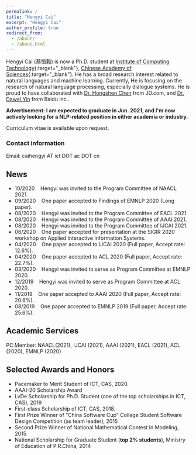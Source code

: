 ```yaml
---
permalink: /
title: "Hengyi Cai"
excerpt: "Hengyi Cai"
author_profile: true
redirect_from: 
  - /about/
  - /about.html
---
```


Hengyi Cai (蔡恒毅) is now a Ph.D. student at [Institute of Computing Technology](http://www.ict.ac.cn){:target="_blank"}, [Chinese Academy of Sciences](https://www.ucas.ac.cn){:target="_blank"}.
He has a broad research interest related to natural languages and machine learning.
Currently, He is focusing on the research of natural language processing, especially dialogue systems.
He is proud to have collaborated with [Dr. Hongshen Chen](https://www.chenhongshen.com/) from JD.com, and [Dr. Dawei Yin](http://www.yindawei.com/) from Baidu inc..

**Advertisement: I am expected to graduate in Jun. 2021, and I'm now actively looking for a NLP-related position in either academia or industry.**

Curriculum vitae is available upon request.

### Contact information

Email: caihengyi AT ict DOT ac DOT cn  
<!-- WeChat: hengyi-cai -->

## News

- 10/2020 &nbsp;&nbsp; Hengyi was invited to the Program Committee of NAACL 2021.  
- 09/2020 &nbsp;&nbsp; One paper accepted to Findings of EMNLP 2020 (Long paper).  
- 08/2020 &nbsp;&nbsp; Hengyi was invited to the Program Committee of EACL 2021.  
- 08/2020 &nbsp;&nbsp; Hengyi was invited to the Program Committee of AAAI 2021.  
- 08/2020 &nbsp;&nbsp; Hengyi was invited to the Program Committee of IJCAI 2021.  
- 06/2020 &nbsp;&nbsp; One paper accepted for presentation at the SIGIR 2020 workshop on Applied Interactive Information Systems.  
- 04/2020 &nbsp;&nbsp; One paper accepted to IJCAI 2020 (Full paper, Accept rate: 12.6%).
- 04/2020 &nbsp;&nbsp; One paper accepted to ACL 2020 (Full paper, Accept rate: 22.7%).
- 03/2020 &nbsp;&nbsp; Hengyi was invited to serve as Program Committee at EMNLP 2020.  
- 12/2019 &nbsp;&nbsp; Hengyi was invited to serve as Program Committee at ACL 2020.  
- 11/2019 &nbsp;&nbsp; One paper accepted to AAAI 2020 (Full paper, Accept rate: 20.6%).  
- 08/2019 &nbsp;&nbsp; One paper accepted to EMNLP 2019 (Full paper, Accept rate: 25.6%).  

## Academic Services

PC Member: NAACL(2021), IJCAI (2021), AAAI (2021), EACL (2021), ACL (2020), EMNLP (2020)

## Selected Awards and Honors

- Pacemaker to Merit Student of ICT, CAS, 2020.
- AAAI-20 Scholarship Award
- LvDe Scholarship for Ph.D. Student (one of the top scholarships in ICT, CAS), 2019
- First-class Scholarship of ICT, CAS, 2018.
- First Prize Winner of "China Software Cup" College Student Software Design Competition (as team leader), 2015
- Second Prize Winner of National Mathematical Contest In Modeling, 2015
- National Scholarship for Graduate Student (**top 2% students**), Ministry of Education of P.R.China, 2014  

<!-- ## Useful Links
- [Research tips](http://www.ifs.tuwien.ac.at/~silvia/research-tips/){:target="_blank"} by Sylvia Miksch.
<<<<<<< HEAD
- [You and your research](http://www.cs.virginia.edu/~robins/YouAndYourResearch.html){:target="_blank"}. -->

